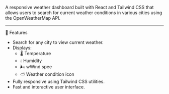 A responsive weather dashboard built with React and Tailwind CSS that allows users to search for current weather conditions in various cities using the OpenWeatherMap API.

---

 📌 Features
- Search for any city to view current weather.
- Displays:
  - 🌡 Temperature
  - 💧 Humidity
  - 🌬 wWind spee
  - ⛅ Weather condition icon
- Fully responsive using Tailwind CSS utilities.
- Fast and interactive user interface.
